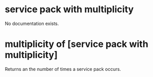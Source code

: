 # service pack with multiplicity

No documentation exists.

# multiplicity of [service pack with multiplicity]

Returns an the number of times a service pack occurs.
